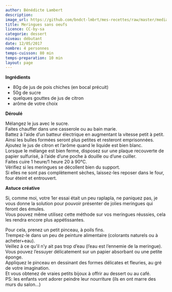 ```yaml
---
author: Bénédicte Lambert
description: 
image_url: https://github.com/bndct-lmbrt/mes-recettes/raw/master/medias/meringues-vegan.jpg
title: Meringues sans oeufs
licence: CC-by-sa
categorie: dessert
niveau: débutant
date: 12/05/2017
nombre: 4 personnes
temps-cuisson: 80 min
temps-preparation: 10 min
layout: page
---
```



**Ingrédients**  

* 80g de jus de pois chiches (en bocal précuit)
* 50g de sucre
* quelques gouttes de jus de citron
* arôme de votre choix

**Déroulé**  

Mélangez le jus avec le sucre.  
Faites chauffer dans une casserole ou au bain marie.  
Battez à l’aide d’un batteur électrique en augmentant la vitesse petit à petit.  
Ainsi les bulles formées seront plus petites et resteront emprisonnées.  
Ajoutez le jus de citron et l’arôme quand le liquide est bien blanc.  
Lorsque le mélange est bien ferme, disposez sur une plaque recouverte de papier sulfurisé, à l’aide d’une poche à douille ou d’une cuiller.  
Faites cuire 1 heure/1 heure 20 à 90°C.  
Vérifiez si les meringues se décollent bien du support.  
Si elles ne sont pas complètement sèches, laissez-les reposer dans le four, four éteint et entrouvert.  

**Astuce créative**

Si, comme moi, votre 1er essai était un peu raplapla, ne paniquez pas, je vous donne la solution pour pouvoir présenter de jolies meringues qui feront des émules.  
Vous pouvez même utilisez cette méthode sur vos meringues réussies, cela les rendra encore plus appétissantes.  

Pour cela, prenez un petit pinceau, à poils fins.  
Trempez-le dans un peu de peinture alimentaire (colorants naturels ou à acheter+eau).  
Veillez à ce qu’il n’y ait pas trop d’eau (l’eau est l’ennemie de la meringue). Vous pouvez l’essuyer délicatement sur un papier absorbant ou une petite éponge.  
Appliquez le pinceau en dessinant des formes délicates et fleuries, au gré de votre imagination.  
Et vous obtenez de vraies petits bijoux à offrir au dessert ou au café.  
PS: les enfants vont adorer peindre leur nourriture (ils en ont marre des murs du salon…)  
